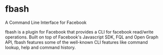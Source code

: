fbash
=====

A Command Line Interface for Facebook

fbash is a plugin for Facebook that provides a CLI for facebook read/write operations. Built on top of Facebook's Javascript SDK, FQL and Open Graph API, fbash features some of the well-known CLI features like command lookup, help and command history.

